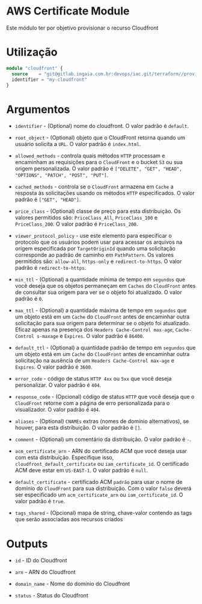 # AWS Certificate Module

Este módulo ter por objetivo provisionar o recurso Cloudfront

# Utilização

```terraform
module "cloudfront" {
  source    = "git@gitlab.ingaia.com.br:devops/iac.git/terraform//providers/aws/cloudfront"
  identifier = "my-cloudfront"
}
```

# Argumentos

* `identifier` - (Optional) nome do cloudfront. O valor padrão é `default`.

* `root_object` - (Optional) objeto que o CloudFront retorna quando um usuário solicita a `URL`. O valor padrão é `index.html`.

* `allowed_methods` - controla quais métodos `HTTP` processam e encaminham as requisições para o `CloudFront` e o bucket `S3` ou sua origem personalizada. O valor padrão é `["DELETE", "GET", "HEAD", "OPTIONS", "PATCH", "POST", "PUT"]`.

* `cached_methods` - controla se o `CloudFront` armazena em `Cache` a resposta às solicitações usando os métodos `HTTP` especificados. O valor padrão é `["GET", "HEAD"]`.

* `price_class` - (Optional) classe de preço para esta distribuição. Os valores permitidos são: `PriceClass_All`, `PriceClass_100` e `PriceClass_200`. O valor padrão é `PriceClass_200`.

* `viewer_protocol_policy` - use este elemento para especificar o protocolo que os usuários podem usar para acessar os arquivos na origem especificada por `TargetOriginId` quando uma solicitação corresponde ao padrão de caminho em `PathPattern`. Os valores permitidos são: `allow-all`, `https-only` e `redirect-to-https`. O valor padrão é `redirect-to-https`.

* `min_ttl` - (Optional) a quantidade mínima de tempo em `segundos` que você deseja que os objetos permaneçam em `Caches` do `CloudFront` antes de consultar sua origem para ver se o objeto foi atualizado. O valor padrão é `0`.

* `max_ttl` - (Optional) a quantidade máxima de tempo em `segundos` que um objeto está em um `Cache` do `CloudFront` antes de encaminhar outra solicitação para sua origem para determinar se o objeto foi atualizado. Eficaz apenas na presença dos `Headers Cache-Control max-age`, `Cache-Control s-maxage` e `Expires`. O valor padrão é `86400`.

* `default_ttl` - (Optional) a quantidade padrão de tempo em `segundos` que um objeto está em um `Cache` do `CloudFront` antes de encaminhar outra solicitação na ausência de um `Headers Cache-Control max-age` e `Expires`. O valor padrão é `3600`.

* `error_code` - código de status `HTTP 4xx` ou `5xx` que você deseja personalizar. O valor padrão é `404`.

* `response_code` - (Opcional) código de status `HTTP` que você deseja que o `CloudFront` retorne com a página de erro personalizada para o visualizador. O valor padrão é `404`.

* `aliases` - (Optional) `CNAMEs` extras (nomes de domínio alternativos), se houver, para esta distribuição. O valor padrão é `[]`.

* `comment` - (Optional) um comentário da distribuição. O valor padrão é `-`.

* `acm_certificate_arn` - ARN do certificado ACM que você deseja usar com esta distribuição. Especifique isso, `cloudfront_default_certificate` ou `iam_certificate_id`. O certificado ACM deve estar em `US-EAST-1`. O valor padrão é `null`.

* `default_certificate` - certificado ACM `padrão` para usar o nome de domínio do `CloudFront` para sua distribuição. Com o valor `false` deverá ser especificado um `acm_certificate_arn` ou `iam_certificate_id`. O valor padrão é `true`.

* `tags_shared` - (Opcional) mapa de string, chave-valor contendo as tags que serão associadas aos recursos criados

# Outputs

* `id` - ID do Cloudfront

* `arn` - ARN do Cloudfront

* `domain_name` - Nome do domínio do Cloudfront

* `status` - Status do Cloudfront